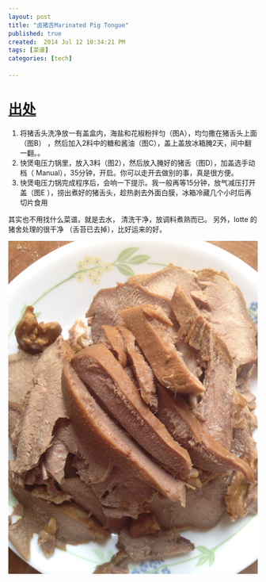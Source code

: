 ```yaml
---
layout: post
title: "卤猪舌Marinated Pig Tongue"
published: true
created:  2014 Jul 12 10:34:21 PM
tags: [菜谱]
categories: [tech]

---
```


# [出处](http://maomaomom.com/zh/%E3%80%90%E7%A7%98%E5%88%B6%E5%8D%A4%E7%8C%AA%E8%88%8C%E3%80%91-2/)

1. 将猪舌头洗净放一有盖盒内，海盐和花椒粉拌匀（图A），均匀撒在猪舌头上面（图B）
   ，然后加入2料中的糖和酱油（图C），盖上盖放冰箱腌2天，间中翻一翻。。
2.  快煲电压力锅里，放入3料（图2），然后放入腌好的猪舌（图D），加盖选手动档（
    Manual），35分钟，开启。你可以走开去做别的事，真是很方便。
3. 快煲电压力锅完成程序后，会响一下提示。我一般再等15分钟，放气减压打开盖（图E
   ），捞出煮好的猪舌头，趁热剥去外面白膜，冰箱冷藏几个小时后再切片食用

其实也不用找什么菜谱。就是去水， 清洗干净，放调料煮熟而已。
另外，lotte 的猪舍处理的很干净 （舌苔已去掉），比好运来的好。

![pig tongue](/images/caipu-recipe/luzhushe-pig-tongue.jpg "pig tongue")
